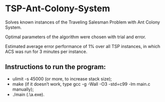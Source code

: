 # TSP-Ant-Colony-System
Solves known instances of the Traveling Salesman Problem with Ant Colony System.

Optimal parameters of the algorithm were chosen with trial and error.

Estimated average error performance of 1% over all TSP instances, in which ACS was run for 3 minutes per instance.

## Instructions to run the program:
* ulimit -s 45000 (or more, to increase stack size);
* make (if it doesn’t work, type gcc -g -Wall -O3 -std=c99 -lm main.c manually); 
* ./main (.\a.exe).
